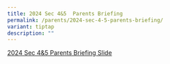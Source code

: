 ```yaml
---
title: 2024 Sec 4&5  Parents Briefing
permalink: /parents/2024-sec-4-5-parents-briefing/
variant: tiptap
description: ""
---
```

<p><a href="https://drive.google.com/file/d/1rl6yQicXNhwdr4-djhpqiKonqLSat6Wi/view?usp=sharing" rel="noopener noreferrer nofollow" target="_blank">2024 Sec 4&amp;5 Parents Briefing Slide</a>
</p>